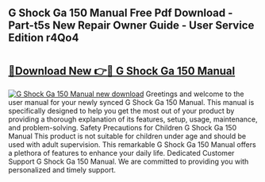 ## G Shock Ga 150 Manual Free Pdf Download - Part-t5s New Repair Owner Guide - User Service Edition r4Qo4

# <h2><a href="http://cf1300.oget.top/?id=G+Shock+Ga+150+Manual">🔗Download New 👉🔴 G Shock Ga 150 Manual</a></h2>

[![G Shock Ga 150 Manual new download](https://i.imgur.com/5g1atiW.png)](http://cf1300.oget.top/?id=G+Shock+Ga+150+Manual)
Greetings and welcome to the user manual for your newly synced G Shock Ga 150 Manual. This manual is specifically designed to help you get the most out of your product by providing a thorough explanation of its features, setup, usage, maintenance, and problem-solving. Safety Precautions for Children G Shock Ga 150 Manual This product is not suitable for children under age and should be used with adult supervision. This remarkable G Shock Ga 150 Manual offers a plethora of features to enhance your daily life. Dedicated Customer Support G Shock Ga 150 Manual. We are committed to providing you with personalized and timely support.
